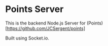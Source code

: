 # Points Server

This is the backend Node.js Server for (Points)[https://github.com/JCSergent/points]

Built using Socket.io.
